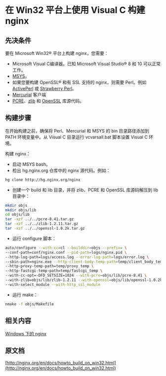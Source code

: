 # 在 Win32 平台上使用 Visual C 构建 nginx

## 先决条件

要在 Microsoft Win32® 平台上构建 nginx，您需要：

- Microsoft Visual C编译器。已知 Microsoft Visual Studio® 8 和 10 可以正常工作。
- [MSYS](http://www.mingw.org/wiki/MSYS)。
- 如果您要构建 OpenSSL® 和有 SSL 支持的 nginx，则需要 Perl。例如 [ActivePerl](http://www.activestate.com/activeperl) 或 [Strawberry Perl](http://strawberryperl.com/)。
- [Mercurial](https://www.mercurial-scm.org/) 客户端
- [PCRE](http://www.pcre.org/)、[zlib](http://zlib.net/) 和 [OpenSSL](http://www.openssl.org/) 库源代码。

## 构建步骤

在开始构建之前，确保将 Perl、Mercurial 和 MSYS 的 bin 目录路径添加到 PATH 环境变量中。从 Visual C 目录运行 vcvarsall.bat 脚本设置 Visual C 环境。

构建 nginx：

- 启动 MSYS bash。
- 检出 hg.nginx.org 仓库中的 nginx 源代码。例如：

```bash
hg clone http://hg.nginx.org/nginx
```

- 创建一个 build 和 lib 目录，并将 zlib、PCRE 和 OpenSSL 库源码解压到 lib 目录中：

```bash
mkdir objs
mkdir objs/lib
cd objs/lib
tar -xzf ../../pcre-8.41.tar.gz
tar -xzf ../../zlib-1.2.11.tar.gz
tar -xzf ../../openssl-1.0.2k.tar.gz
```

- 运行 configure 脚本：

```bash
auto/configure --with-cc=cl --builddir=objs --prefix= \
--conf-path=conf/nginx.conf --pid-path=logs/nginx.pid \
--http-log-path=logs/access.log --error-log-path=logs/error.log \
--sbin-path=nginx.exe --http-client-body-temp-path=temp/client_body_temp \
--http-proxy-temp-path=temp/proxy_temp \
--http-fastcgi-temp-path=temp/fastcgi_temp \
--with-cc-opt=-DFD_SETSIZE=1024 --with-pcre=objs/lib/pcre-8.41 \
--with-zlib=objs/lib/zlib-1.2.11 --with-openssl=objs/lib/openssl-1.0.2k \
--with-select_module --with-http_ssl_module
```

- 运行 make：

```bash
nmake -f objs/Makefile
```

## 相关内容

[Windows 下的 nginx](../介绍/Windows下的Nginx.md)

## 原文档

[http://nginx.org/en/docs/howto_build_on_win32.html](http://nginx.org/en/docs/howto_build_on_win32.html)
